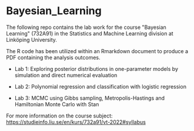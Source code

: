# Bayesian_Learning

The following repo contains the lab work for the course "Bayesian Learning" (732A91) in the Statistics and Machine Learning division at Linköping University.

The R code has been utilized within an Rmarkdown document to produce a PDF containing the analysis outcomes.

- Lab 1: Exploring posterior distributions in one-parameter models by simulation and direct numerical evaluation

- Lab 2: Polynomial regression and classification with logistic regression

- Lab 3: MCMC using Gibbs sampling, Metropolis-Hastings and Hamiltonian Monte Carlo with Stan


For more information on the course subject: https://studieinfo.liu.se/en/kurs/732a91/vt-2022#syllabus


